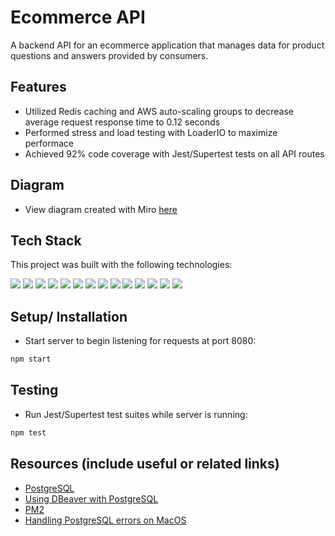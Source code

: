# Ecommerce API

A backend API for an ecommerce application that manages data for product questions and answers provided by consumers.

## Features

-  Utilized Redis caching and AWS auto-scaling groups to decrease average request response time to 0.12 seconds
-  Performed stress and load testing with LoaderIO to maximize performace
-  Achieved 92% code coverage with Jest/Supertest tests on all API routes

## Diagram

-  View diagram created with Miro [here](https://miro.com/app/board/uXjVOhQ1O_M=/?share_link_id=335376414439)

## Tech Stack

This project was built with the following technologies:

<img src="https://img.shields.io/badge/PostgreSQL-316192?style=for-the-badge&logo=postgresql&logoColor=white" />
<img src="https://img.shields.io/badge/Express.js-000000?style=for-the-badge&logo=express&logoColor=white" />
<img src="https://img.shields.io/badge/Node.js-339933?style=for-the-badge&logo=nodedotjs&logoColor=white" />
<img src="https://img.shields.io/badge/TypeScript-007ACC?style=for-the-badge&logo=typescript&logoColor=white" />
<img src="https://img.shields.io/badge/Amazon_AWS-FF9900?style=for-the-badge&logo=amazonaws&logoColor=white" />
<img src="https://img.shields.io/badge/Nginx-009639?style=for-the-badge&logo=nginx&logoColor=white" />
<img src="https://img.shields.io/badge/Material%20UI-007FFF?style=for-the-badge&logo=mui&logoColor=white" />
<img src="https://img.shields.io/badge/CSS3-1572B6?style=for-the-badge&logo=css3&logoColor=white" />
<img src="https://img.shields.io/badge/prettier-1A2C34?style=for-the-badge&logo=prettier&logoColor=F7BA3E" />
<img src="https://img.shields.io/badge/Webpack-8DD6F9?style=for-the-badge&logo=Webpack&logoColor=white" />
<img src="https://img.shields.io/badge/Babel-F9DC3E?style=for-the-badge&logo=babel&logoColor=white" />
<img src="https://img.shields.io/badge/Jest-C21325?style=for-the-badge&logo=jest&logoColor=white" />
<img src="https://img.shields.io/badge/Cypress-17202C?style=for-the-badge&logo=cypress&logoColor=white" />
<img src="https://img.shields.io/badge/redis-%23DD0031.svg?&style=for-the-badge&logo=redis&logoColor=white" />

## Setup/ Installation

-  Start server to begin listening for requests at port 8080:

```bash
npm start
```

## Testing

-  Run Jest/Supertest test suites while server is running:

```bash
npm test
```

## Resources (include useful or related links)

-  [PostgreSQL](https://www.postgresql.org/docs)
-  [Using DBeaver with PostgreSQL](https://superuser.com/questions/1405077/i-am-using-dbeaver-and-go-the-error-fatal-database-postgres-does-not-exist)
-  [PM2](https://pm2.io/docs/runtime/integration/transpilers/)
-  [Handling PostgreSQL errors on MacOS](https://stackoverflow.com/questions/39710384/cannot-connect-to-postgres-server-running-through-brew-services)
